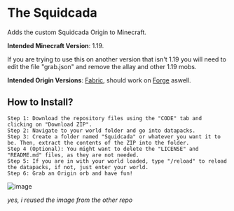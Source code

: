 # The Squidcada
Adds the custom Squidcada Origin to Minecraft.

**Intended Minecraft Version**: 1.19.

If you are trying to use this on another version that isn't 1.19 you will need to edit the file "grab.json" and remove the allay and other 1.19 mobs.

**Intended Origin Versions**: [Fabric](https://www.curseforge.com/minecraft/mc-mods/origins), should work on [Forge](https://www.curseforge.com/minecraft/mc-mods/origins-forge) aswell.

## How to Install?
```
Step 1: Download the repository files using the "CODE" tab and clicking on "Download ZIP".
Step 2: Navigate to your world folder and go into datapacks.
Step 3: Create a folder named "Squidcada" or whatever you want it to be. Then, extract the contents of the ZIP into the folder.
Step 4 (Optional): You might want to delete the "LICENSE" and "README.md" files, as they are not needed.
Step 5: If you are in with your world loaded, type "/reload" to reload the datapacks, if not, just enter your world.
Step 6: Grab an Origin orb and have fun!
```

![image](https://user-images.githubusercontent.com/59314622/174458671-337a5d3a-c668-4cd4-b3ce-268d4690eca5.png)

*yes, i reused the image from the other repo*
